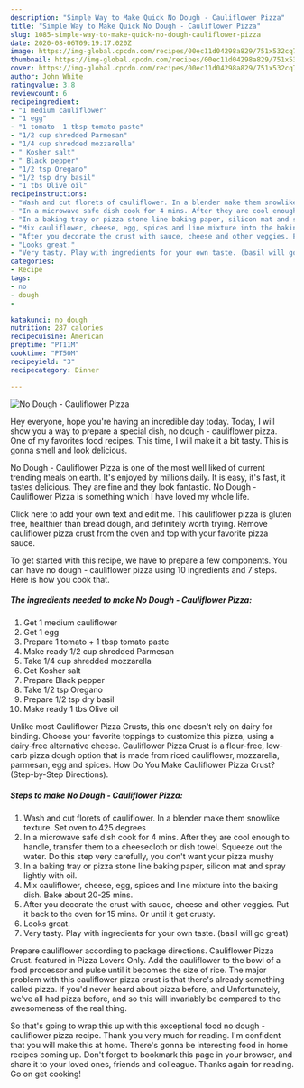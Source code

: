 ```yaml
---
description: "Simple Way to Make Quick No Dough - Cauliflower Pizza"
title: "Simple Way to Make Quick No Dough - Cauliflower Pizza"
slug: 1085-simple-way-to-make-quick-no-dough-cauliflower-pizza
date: 2020-08-06T09:19:17.020Z
image: https://img-global.cpcdn.com/recipes/00ec11d04298a829/751x532cq70/no-dough-cauliflower-pizza-recipe-main-photo.jpg
thumbnail: https://img-global.cpcdn.com/recipes/00ec11d04298a829/751x532cq70/no-dough-cauliflower-pizza-recipe-main-photo.jpg
cover: https://img-global.cpcdn.com/recipes/00ec11d04298a829/751x532cq70/no-dough-cauliflower-pizza-recipe-main-photo.jpg
author: John White
ratingvalue: 3.8
reviewcount: 6
recipeingredient:
- "1 medium cauliflower"
- "1 egg"
- "1 tomato  1 tbsp tomato paste"
- "1/2 cup shredded Parmesan"
- "1/4 cup shredded mozzarella"
- " Kosher salt"
- " Black pepper"
- "1/2 tsp Oregano"
- "1/2 tsp dry basil"
- "1 tbs Olive oil"
recipeinstructions:
- "Wash and cut florets of cauliflower. In a blender make them snowlike texture. Set oven to 425 degrees"
- "In a microwave safe dish cook for 4 mins. After they are cool enough to handle, transfer them to a cheesecloth or dish towel. Squeeze out the water. Do this step very carefully, you don&#39;t want your pizza mushy"
- "In a baking tray or pizza stone line baking paper, silicon mat and spray lightly with oil."
- "Mix cauliflower, cheese, egg, spices and line mixture into the baking dish. Bake about 20-25 mins."
- "After you decorate the crust with sauce, cheese and other veggies. Put it back to the oven for 15 mins. Or until it get crusty."
- "Looks great."
- "Very tasty. Play with ingredients for your own taste. (basil will go great)"
categories:
- Recipe
tags:
- no
- dough
- 

katakunci: no dough  
nutrition: 287 calories
recipecuisine: American
preptime: "PT11M"
cooktime: "PT50M"
recipeyield: "3"
recipecategory: Dinner

---
```



![No Dough - Cauliflower Pizza](https://img-global.cpcdn.com/recipes/00ec11d04298a829/751x532cq70/no-dough-cauliflower-pizza-recipe-main-photo.jpg)

Hey everyone, hope you're having an incredible day today. Today, I will show you a way to prepare a special dish, no dough - cauliflower pizza. One of my favorites food recipes. This time, I will make it a bit tasty. This is gonna smell and look delicious.

No Dough - Cauliflower Pizza is one of the most well liked of current trending meals on earth. It's enjoyed by millions daily. It is easy, it's fast, it tastes delicious. They are fine and they look fantastic. No Dough - Cauliflower Pizza is something which I have loved my whole life.

Click here to add your own text and edit me. This cauliflower pizza is gluten free, healthier than bread dough, and definitely worth trying. Remove cauliflower pizza crust from the oven and top with your favorite pizza sauce.


To get started with this recipe, we have to prepare a few components. You can have no dough - cauliflower pizza using 10 ingredients and 7 steps. Here is how you cook that.

<!--inarticleads1-->

##### The ingredients needed to make No Dough - Cauliflower Pizza:

1. Get 1 medium cauliflower
1. Get 1 egg
1. Prepare 1 tomato + 1 tbsp tomato paste
1. Make ready 1/2 cup shredded Parmesan
1. Take 1/4 cup shredded mozzarella
1. Get  Kosher salt
1. Prepare  Black pepper
1. Take 1/2 tsp Oregano
1. Prepare 1/2 tsp dry basil
1. Make ready 1 tbs Olive oil


Unlike most Cauliflower Pizza Crusts, this one doesn&#39;t rely on dairy for binding. Choose your favorite toppings to customize this pizza, using a dairy-free alternative cheese. Cauliflower Pizza Crust is a flour-free, low-carb pizza dough option that is made from riced cauliflower, mozzarella, parmesan, egg and spices. How Do You Make Cauliflower Pizza Crust? (Step-by-Step Directions). 

<!--inarticleads2-->

##### Steps to make No Dough - Cauliflower Pizza:

1. Wash and cut florets of cauliflower. In a blender make them snowlike texture. Set oven to 425 degrees
1. In a microwave safe dish cook for 4 mins. After they are cool enough to handle, transfer them to a cheesecloth or dish towel. Squeeze out the water. Do this step very carefully, you don&#39;t want your pizza mushy
1. In a baking tray or pizza stone line baking paper, silicon mat and spray lightly with oil.
1. Mix cauliflower, cheese, egg, spices and line mixture into the baking dish. Bake about 20-25 mins.
1. After you decorate the crust with sauce, cheese and other veggies. Put it back to the oven for 15 mins. Or until it get crusty.
1. Looks great.
1. Very tasty. Play with ingredients for your own taste. (basil will go great)


Prepare cauliflower according to package directions. Cauliflower Pizza Crust. featured in Pizza Lovers Only. Add the cauliflower to the bowl of a food processor and pulse until it becomes the size of rice. The major problem with this cauliflower pizza crust is that there&#39;s already something called pizza. If you&#39;d never heard about pizza before, and Unfortunately, we&#39;ve all had pizza before, and so this will invariably be compared to the awesomeness of the real thing. 

So that's going to wrap this up with this exceptional food no dough - cauliflower pizza recipe. Thank you very much for reading. I'm confident that you will make this at home. There's gonna be interesting food in home recipes coming up. Don't forget to bookmark this page in your browser, and share it to your loved ones, friends and colleague. Thanks again for reading. Go on get cooking!
